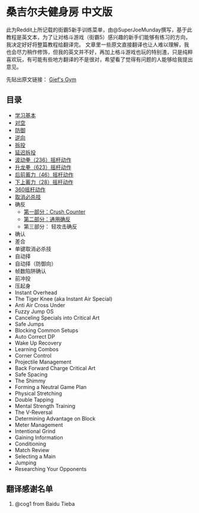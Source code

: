 # 桑吉尔夫健身房 中文版
此为Reddit上所记载的街霸5新手训练菜单，由@SuperJoeMunday撰写，基于此教程是英文本，为了让对格斗游戏（街霸5）感兴趣的新手们能够有练习的方向，我决定好好将整篇教程给翻译完。
文章里一些原文直接翻译也让人难以理解，我也会尽力稍作修饰，但我的英文并不好，再加上格斗游戏也玩的特别渣，只是纯粹喜欢玩，有可能有些地方翻译的不是很对，希望看了觉得有问题的人能够给我提出意见。

先贴出原文链接：
[Gief's Gym](https://www.reddit.com/r/StreetFighter/wiki/v/giefsgym)

## 目录
* [学习基本](bin/01.md)
* [对空](bin/02.md)
* [防御](bin/03.md)
* [逆向](bin/04.md)
* [拆投](bin/05.md)
* [延迟拆投](bin/06.md)
* [波动拳（236）摇杆动作](bin/07.md)
* [升龙拳（623）摇杆动作](bin/08.md)
* [后前蓄力（46）摇杆动作](bin/09.md)
* [下上蓄力（28）摇杆动作](bin/10.md)
* [360摇杆动作](bin/11.md)
* [取消必杀技](bin/12.md)
* 确反
  * [第一部分：Crush Counter](bin/13_1.md)
  * [第二部分：通用确反](bin/13_2.md)
  * 第三部分： 轻攻击确反
* 确认
* 差合
* 单键取消必杀技
* 自动择
* 自动择（防御向）
* 帧数陷阱确认
* 前冲投
* 压起身
* Instant Overhead
* The Tiger Knee (aka Instant Air Special)
* Anti Air Cross Under
* Fuzzy Jump OS
* Canceling Specials into Critical Art
* Safe Jumps
* Blocking Common Setups
* Auto Correct DP
* Wake Up Recovery
* Learning Combos
* Corner Control
* Projectile Management
* Back Forward Charge Critical Art
* Safe Spacing
* The Shimmy
* Forming a Neutral Game Plan
* Physical Stretching
* Double Tapping
* Mental Strength Training
* The V-Reversal
* Determining Advantage on Block
* Meter Management
* Intentional Grind
* Gaining Information
* Conditioning
* Match Review
* Selecting a Main
* Jumping
* Researching Your Opponents

## 翻译感谢名单
1. @cog1 from Baidu Tieba
